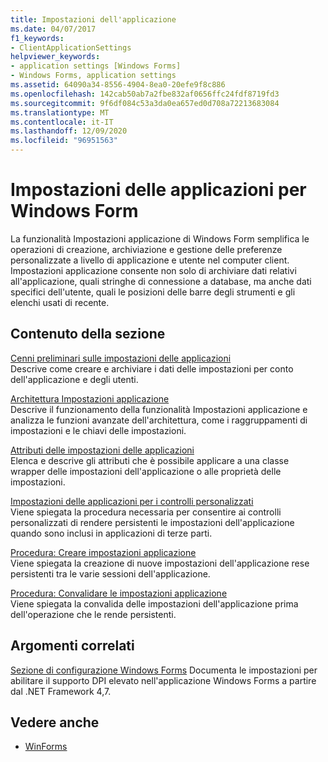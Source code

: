 ```yaml
---
title: Impostazioni dell'applicazione
ms.date: 04/07/2017
f1_keywords:
- ClientApplicationSettings
helpviewer_keywords:
- application settings [Windows Forms]
- Windows Forms, application settings
ms.assetid: 64090a34-8556-4904-8ea0-20efe9f8c886
ms.openlocfilehash: 142cab50ab7a2fbe832af0656ffc24fdf8719fd3
ms.sourcegitcommit: 9f6df084c53a3da0ea657ed0d708a72213683084
ms.translationtype: MT
ms.contentlocale: it-IT
ms.lasthandoff: 12/09/2020
ms.locfileid: "96951563"
---
```

# <a name="application-settings-for-windows-forms"></a>Impostazioni delle applicazioni per Windows Form

La funzionalità Impostazioni applicazione di Windows Form semplifica le operazioni di creazione, archiviazione e gestione delle preferenze personalizzate a livello di applicazione e utente nel computer client. Impostazioni applicazione consente non solo di archiviare dati relativi all'applicazione, quali stringhe di connessione a database, ma anche dati specifici dell'utente, quali le posizioni delle barre degli strumenti e gli elenchi usati di recente.  
  
## <a name="in-this-section"></a>Contenuto della sezione  

 [Cenni preliminari sulle impostazioni delle applicazioni](application-settings-overview.md)  
 Descrive come creare e archiviare i dati delle impostazioni per conto dell'applicazione e degli utenti.  
  
 [Architettura Impostazioni applicazione](application-settings-architecture.md)  
 Descrive il funzionamento della funzionalità Impostazioni applicazione e analizza le funzioni avanzate dell'architettura, come i raggruppamenti di impostazioni e le chiavi delle impostazioni.  
  
 [Attributi delle impostazioni delle applicazioni](application-settings-attributes.md)  
 Elenca e descrive gli attributi che è possibile applicare a una classe wrapper delle impostazioni dell'applicazione o alle proprietà delle impostazioni.  
  
 [Impostazioni delle applicazioni per i controlli personalizzati](application-settings-for-custom-controls.md)  
 Viene spiegata la procedura necessaria per consentire ai controlli personalizzati di rendere persistenti le impostazioni dell'applicazione quando sono inclusi in applicazioni di terze parti.  
  
 [Procedura: Creare impostazioni applicazione](how-to-create-application-settings.md)  
 Viene spiegata la creazione di nuove impostazioni dell'applicazione rese persistenti tra le varie sessioni dell'applicazione.  
  
 [Procedura: Convalidare le impostazioni applicazione](how-to-validate-application-settings.md)  
 Viene spiegata la convalida delle impostazioni dell'applicazione prima dell'operazione che le rende persistenti.  
  
## <a name="related-topics"></a>Argomenti correlati

[Sezione di configurazione Windows Forms](/dotnet/framework/configure-apps/file-schema/winforms/index) Documenta le impostazioni per abilitare il supporto DPI elevato nell'applicazione Windows Forms a partire dal .NET Framework 4,7.

## <a name="see-also"></a>Vedere anche

- [WinForms](../index.yml)
